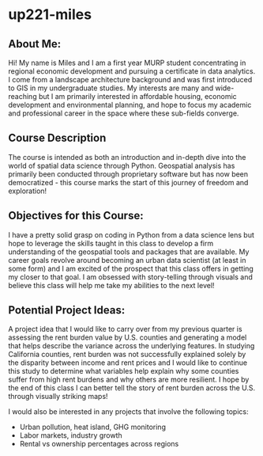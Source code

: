 # up221-miles
## About Me:
Hi! My name is Miles and I am a first year MURP student concentrating in regional economic development and pursuing a certificate in data analytics. I come from a landscape architecture background and was first introduced to GIS in my undergraduate studies. My interests are many and wide-reaching but I am primarily interested in  affordable housing, economic development and environmental planning, and hope to focus my academic and professional career in the space where these sub-fields converge. 
## Course Description
The course is intended as both an introduction and in-depth dive into the world of spatial data science through Python. Geospatial analysis has primarily been conducted through proprietary software but has now been democratized - this course marks the start of this journey of freedom and exploration!
## Objectives for this Course:
I have a pretty solid grasp on coding in Python from a data science lens but hope to leverage the skills taught in this class to develop a firm understanding of the geospatial tools and packages that are available. My career goals revolve around becoming an urban data scientist (at least in some form) and I am excited of the prospect that this class offers in getting my closer to that goal. I am obsessed with story-telling through visuals and believe this class will help me take my abilities to the next level!
## Potential Project Ideas:
A project idea that I would like to carry over from my previous quarter is assessing the rent burden value by U.S. counties and generating a model that helps describe the variance across the underlying features. In studying California counties, rent burden was not successfully explained solely by the disparity between income and rent prices and I would like to continue this study to determine what variables help explain why some counties suffer from high rent burdens and why others are more resilient. I hope by the end of this class I can better tell the story of rent burden across the U.S. through visually striking maps!

I would also be interested in any projects that involve the following topics:
- Urban pollution, heat island, GHG monitoring
- Labor markets, industry growth
- Rental vs ownership percentages across regions
